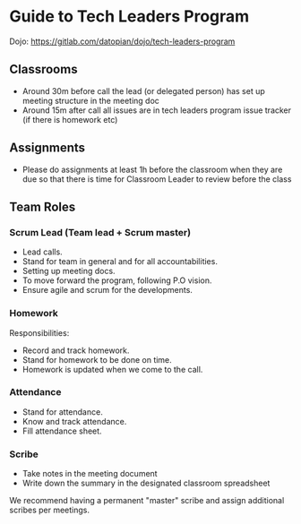 # Guide to Tech Leaders Program

Dojo: https://gitlab.com/datopian/dojo/tech-leaders-program


## Classrooms

* Around 30m before call the lead (or delegated person) has set up meeting structure in the meeting doc
* Around 15m after call all issues are in tech leaders program issue tracker (if there is homework etc)

## Assignments

* Please do assignments at least 1h before the classroom when they are due so that there is time for Classroom Leader to review before the class


## Team Roles

### Scrum Lead (Team lead + Scrum master) 

* Lead calls.
* Stand for team in general and for all accountabilities.
* Setting up meeting docs.
* To move forward the program, following P.O vision. 
* Ensure agile and scrum for the developments. 

### Homework

Responsibilities:

* Record and track homework.
* Stand for homework to be done on time.
* Homework is updated when we come to the call.

### Attendance

* Stand for attendance.
* Know and track attendance.
* Fill attendance sheet.

### Scribe

* Take notes in the meeting document
* Write down the summary in the designated classroom spreadsheet

We recommend having a permanent "master" scribe and assign additional scribes per meetings.

